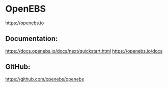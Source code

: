 
# OpenEBS
https://openebs.io

## Documentation:
https://docs.openebs.io/docs/next/quickstart.html
https://openebs.io/docs


## GitHub:
https://github.com/openebs/openebs
